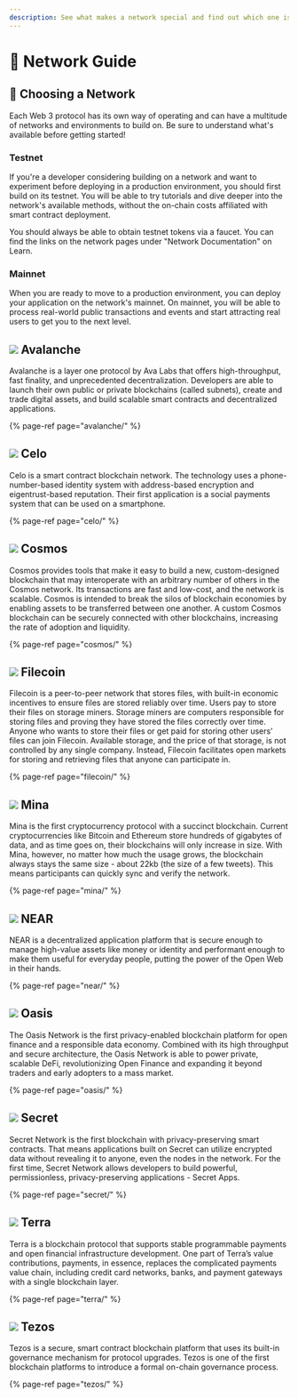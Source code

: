 ```yaml
---
description: See what makes a network special and find out which one is a good fit for you
---
```


# 🔭 Network Guide

## 📍 Choosing a Network

Each Web 3 protocol has its own way of operating and can have a multitude of networks and environments to build on. Be sure to understand what's available before getting started! 

### Testnet

If you're a developer considering building on a network and want to experiment before deploying in a production environment, you should first build on its testnet. You will be able to try tutorials and dive deeper into the network's available methods, without the on-chain costs affiliated with smart contract deployment. 

You should always be able to obtain testnet tokens via a faucet. You can find the links on the network pages under "Network Documentation" on Learn. 

### Mainnet

When you are ready to move to a production environment, you can deploy your application on the network's mainnet. On mainnet, you will be able to process real-world public transactions and events and start attracting real users to get you to the next level. 

## ![](../.gitbook/assets/avalanche_token_round-300x300.png) Avalanche 

Avalanche is a layer one protocol by Ava Labs that offers high-throughput, fast finality, and unprecedented decentralization. Developers are able to launch their own public or private blockchains \(called subnets\), create and trade digital assets, and build scalable smart contracts and decentralized applications.

{% page-ref page="avalanche/" %}

## ![](../.gitbook/assets/37552875%20%282%29%20%282%29%20%282%29%20%282%29%20%282%29%20%282%29%20%282%29%20%282%29.png) Celo

Celo is a smart contract blockchain network. The technology uses a phone-number-based identity system with address-based encryption and eigentrust-based reputation. Their first application is a social payments system that can be used on a smartphone. 

{% page-ref page="celo/" %}

## ![](../.gitbook/assets/rsz_1cosmoslogo_1.png) Cosmos 

Cosmos provides tools that make it easy to build a new, custom-designed blockchain that may interoperate with an arbitrary number of others in the Cosmos network. Its transactions are fast and low-cost, and the network is scalable. Cosmos is intended to break the silos of blockchain economies by enabling assets to be transferred between one another. A custom Cosmos blockchain can be securely connected with other blockchains, increasing the rate of adoption and liquidity.

{% page-ref page="cosmos/" %}

## ![](../.gitbook/assets/filecoin_logo.png) Filecoin 

Filecoin is a peer-to-peer network that stores files, with built-in economic incentives to ensure files are stored reliably over time. Users pay to store their files on storage miners. Storage miners are computers responsible for storing files and proving they have stored the files correctly over time. Anyone who wants to store their files or get paid for storing other users’ files can join Filecoin. Available storage, and the price of that storage, is not controlled by any single company. Instead, Filecoin facilitates open markets for storing and retrieving files that anyone can participate in.

{% page-ref page="filecoin/" %}

## ![](../.gitbook/assets/1_gc0dp8vfvm6bwwn51nuqew.png) Mina 

Mina is the first cryptocurrency protocol with a succinct blockchain. Current cryptocurrencies like Bitcoin and Ethereum store hundreds of gigabytes of data, and as time goes on, their blockchains will only increase in size. With Mina, however, no matter how much the usage grows, the blockchain always stays the same size - about 22kb \(the size of a few tweets\). This means participants can quickly sync and verify the network.

{% page-ref page="mina/" %}

## ![](../.gitbook/assets/tnear_icon_1.png) NEAR 

NEAR is a decentralized application platform that is secure enough to manage high-value assets like money or identity and performant enough to make them useful for everyday people, putting the power of the Open Web in their hands.

{% page-ref page="near/" %}

## ![](../.gitbook/assets/output-onlinepngtools-3-.png) Oasis 

The Oasis Network is the first privacy-enabled blockchain platform for open finance and a responsible data economy. Combined with its high throughput and secure architecture, the Oasis Network is able to power private, scalable DeFi, revolutionizing Open Finance and expanding it beyond traders and early adopters to a mass market.

{% page-ref page="oasis/" %}

## ![](../.gitbook/assets/logo1.png) Secret

Secret Network is the first blockchain with privacy-preserving smart contracts. That means applications built on Secret can utilize encrypted data without revealing it to anyone, even the nodes in the network. For the first time, Secret Network allows developers to build powerful, permissionless, privacy-preserving applications - Secret Apps.

{% page-ref page="secret/" %}

## ![](../.gitbook/assets/rsz_terra-logo%20%281%29.jpg) Terra 

Terra is a blockchain protocol that supports stable programmable payments and open financial infrastructure development. One part of Terra’s value contributions, payments, in essence, replaces the complicated payments value chain, including credit card networks, banks, and payment gateways with a single blockchain layer. 

{% page-ref page="terra/" %}

## ![](../.gitbook/assets/2011.png) Tezos 

Tezos is a secure, smart contract blockchain platform that uses its built-in governance mechanism for protocol upgrades. Tezos is one of the first blockchain platforms to introduce a formal on-chain governance process. 

{% page-ref page="tezos/" %}

